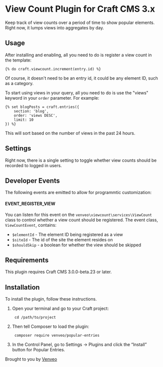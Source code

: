 # View Count Plugin for Craft CMS 3.x

Keep track of view counts over a period of time to show popular elements. Right now, it lumps views into aggregates by day. 

## Usage
After installing and enabling, all you need to do is register a view count in the template:
```twig
{% do craft.viewcount.increment(entry.id) %}
```

Of course, it doesn't need to be an entry id, it could be any element ID, such as a category.

To start using views in your query, all you need to do is use the "views" keyword in your `order` parameter. For example:

```twig
{% set blogPosts = craft.entries({
    section: 'blog',
    order: 'views DESC',
    limit: 10
}) %}
```

This will sort based on the number of views in the past 24 hours.

## Settings
Right now, there is a single setting to toggle whether view counts should be recorded to logged in users.

## Developer Events
The following events are emitted to allow for programmtic customization: 
#### EVENT_REGISTER_VIEW
You can listen for this event on the `venveo\viewcount\services\ViewCount` class to control whether a view count should be registered.
The event class, `ViewCountEvent`, contains:
- `$elementId` - The element ID being registered as a view
- `$siteId` - The id of the site the element resides on
- `$shouldSkip` - a boolean for whether the view should be skipped

## Requirements

This plugin requires Craft CMS 3.0.0-beta.23 or later.

## Installation

To install the plugin, follow these instructions.

1. Open your terminal and go to your Craft project:

        cd /path/to/project

2. Then tell Composer to load the plugin:

        composer require venveo/popular-entries

3. In the Control Panel, go to Settings → Plugins and click the “Install” button for Popular Entries.

Brought to you by [Venveo](https://venveo.com)
